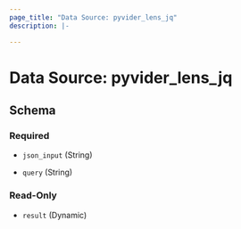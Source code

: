 ```yaml
---
page_title: "Data Source: pyvider_lens_jq"
description: |-

---
```


# Data Source: pyvider_lens_jq





## Schema


### Required

- `json_input` (String)

- `query` (String)


### Read-Only

- `result` (Dynamic)